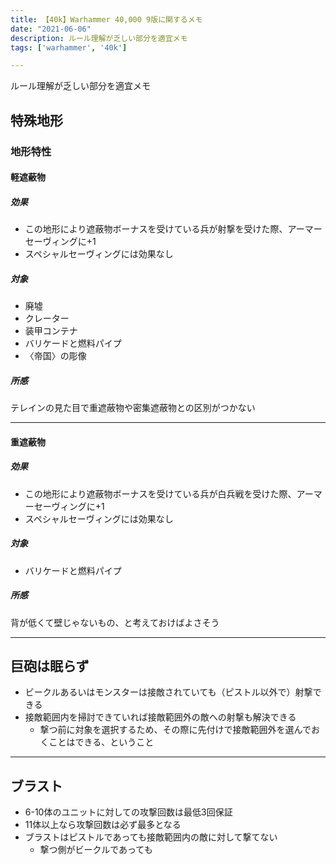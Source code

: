 ```yaml
---
title: 【40k】Warhammer 40,000 9版に関するメモ
date: "2021-06-06"
description: ルール理解が乏しい部分を適宜メモ
tags: ['warhammer', '40k']

---
```

ルール理解が乏しい部分を適宜メモ

## 特殊地形
### 地形特性
#### 軽遮蔽物
##### 効果
- この地形により遮蔽物ボーナスを受けている兵が射撃を受けた際、アーマーセーヴィングに+1
- スペシャルセーヴィングには効果なし
##### 対象
- 廃墟
- クレーター
- 装甲コンテナ
- バリケードと燃料パイプ
- 〈帝国〉の彫像
##### 所感
テレインの見た目で重遮蔽物や密集遮蔽物との区別がつかない

---
#### 重遮蔽物
##### 効果
- この地形により遮蔽物ボーナスを受けている兵が白兵戦を受けた際、アーマーセーヴィングに+1
- スペシャルセーヴィングには効果なし
##### 対象
- バリケードと燃料パイプ
##### 所感
背が低くて壁じゃないもの、と考えておけばよさそう

---
## 巨砲は眠らず
- ビークルあるいはモンスターは接敵されていても（ピストル以外で）射撃できる
- 接敵範囲内を掃討できていれば接敵範囲外の敵への射撃も解決できる
  - 撃つ前に対象を選択するため、その際に先付けで接敵範囲外を選んでおくことはできる、ということ

---
## ブラスト
- 6-10体のユニットに対しての攻撃回数は最低3回保証
- 11体以上なら攻撃回数は必ず最多となる
- ブラストはピストルであっても接敵範囲内の敵に対して撃てない
  - 撃つ側がビークルであっても